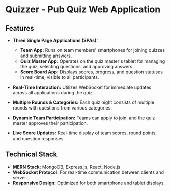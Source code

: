 # Quizzer - Pub Quiz Web Application

## Features

- **Three Single Page Applications (SPAs):**
  - **Team App:** Runs on team members' smartphones for joining quizzes and submitting answers.
  - **Quiz Master App:** Operates on the quiz master's tablet for managing the quiz, selecting questions, and approving answers.
  - **Score Board App:** Displays scores, progress, and question statuses in real-time, visible to all participants.

- **Real-Time Interaction:** Utilizes WebSocket for immediate updates across all applications during the quiz.
- **Multiple Rounds & Categories:** Each quiz night consists of multiple rounds with questions from various categories.
- **Dynamic Team Participation:** Teams can apply to join, and the quiz master approves their participation.
- **Live Score Updates:** Real-time display of team scores, round points, and question responses.

## Technical Stack

- **MERN Stack:** MongoDB, Express.js, React, Node.js
- **WebSocket Protocol:** For real-time communication between clients and server.
- **Responsive Design:** Optimized for both smartphone and tablet displays.
